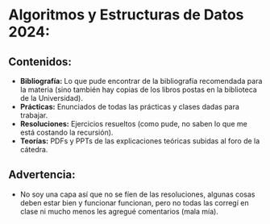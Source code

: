 # Algoritmos y Estructuras de Datos 2024:
## Contenidos:
- **Bibliografía:** Lo que pude encontrar de la bibliografía recomendada para la materia (sino también hay copias de los libros postas en la biblioteca de la Universidad).
- **Prácticas:** Enunciados de todas las prácticas y clases dadas para trabajar.
- **Resoluciones:** Ejercicios resueltos (como pude, no saben lo que me está costando la recursión).
- **Teorías:** PDFs y PPTs de las explicaciones teóricas subidas al foro de la cátedra.

## Advertencia:
- No soy una capa así que no se fíen de las resoluciones, algunas cosas deben estar bien y funcionar funcionan, pero no todas las corregí en clase ni mucho menos les agregué comentarios (mala mía).